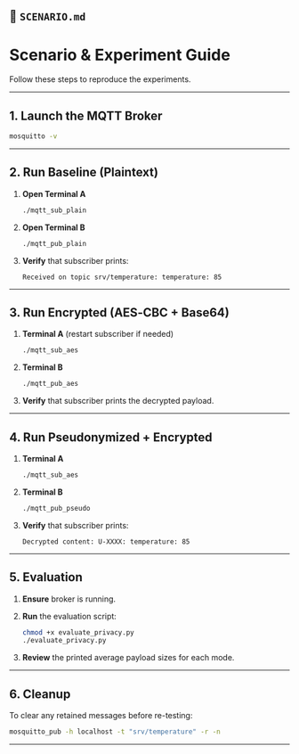 ## 📑 `SCENARIO.md`

# Scenario & Experiment Guide

Follow these steps to reproduce the experiments.

---

## 1. Launch the MQTT Broker

```bash
mosquitto -v
````

---

## 2. Run Baseline (Plaintext)

1. **Open Terminal A**

   ```bash
   ./mqtt_sub_plain
   ```
2. **Open Terminal B**

   ```bash
   ./mqtt_pub_plain
   ```
3. **Verify** that subscriber prints:

   ```
   Received on topic srv/temperature: temperature: 85
   ```

---

## 3. Run Encrypted (AES‑CBC + Base64)

1. **Terminal A** (restart subscriber if needed)

   ```bash
   ./mqtt_sub_aes
   ```
2. **Terminal B**

   ```bash
   ./mqtt_pub_aes
   ```
3. **Verify** that subscriber prints the decrypted payload.

---

## 4. Run Pseudonymized + Encrypted

1. **Terminal A**

   ```bash
   ./mqtt_sub_aes
   ```
2. **Terminal B**

   ```bash
   ./mqtt_pub_pseudo
   ```
3. **Verify** that subscriber prints:

   ```
   Decrypted content: U-XXXX: temperature: 85
   ```

---

## 5. Evaluation

1. **Ensure** broker is running.
2. **Run** the evaluation script:

   ```bash
   chmod +x evaluate_privacy.py
   ./evaluate_privacy.py
   ```
3. **Review** the printed average payload sizes for each mode.

---

## 6. Cleanup

To clear any retained messages before re-testing:

```bash
mosquitto_pub -h localhost -t "srv/temperature" -r -n
```

---